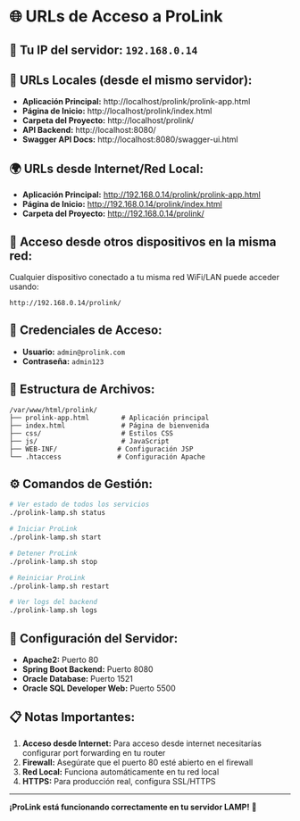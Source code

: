 # 🌐 URLs de Acceso a ProLink

## 📍 **Tu IP del servidor:** `192.168.0.14`

## 🔗 **URLs Locales (desde el mismo servidor):**
- **Aplicación Principal:** http://localhost/prolink/prolink-app.html
- **Página de Inicio:** http://localhost/prolink/index.html  
- **Carpeta del Proyecto:** http://localhost/prolink/
- **API Backend:** http://localhost:8080/
- **Swagger API Docs:** http://localhost:8080/swagger-ui.html

## 🌍 **URLs desde Internet/Red Local:**
- **Aplicación Principal:** http://192.168.0.14/prolink/prolink-app.html
- **Página de Inicio:** http://192.168.0.14/prolink/index.html
- **Carpeta del Proyecto:** http://192.168.0.14/prolink/

## 📱 **Acceso desde otros dispositivos en la misma red:**
Cualquier dispositivo conectado a tu misma red WiFi/LAN puede acceder usando:
```
http://192.168.0.14/prolink/
```

## 🔐 **Credenciales de Acceso:**
- **Usuario:** `admin@prolink.com`
- **Contraseña:** `admin123`

## 📁 **Estructura de Archivos:**
```
/var/www/html/prolink/
├── prolink-app.html        # Aplicación principal
├── index.html              # Página de bienvenida  
├── css/                    # Estilos CSS
├── js/                     # JavaScript
├── WEB-INF/               # Configuración JSP
└── .htaccess              # Configuración Apache
```

## ⚙️ **Comandos de Gestión:**
```bash
# Ver estado de todos los servicios
./prolink-lamp.sh status

# Iniciar ProLink
./prolink-lamp.sh start

# Detener ProLink  
./prolink-lamp.sh stop

# Reiniciar ProLink
./prolink-lamp.sh restart

# Ver logs del backend
./prolink-lamp.sh logs
```

## 🔧 **Configuración del Servidor:**
- **Apache2:** Puerto 80
- **Spring Boot Backend:** Puerto 8080  
- **Oracle Database:** Puerto 1521
- **Oracle SQL Developer Web:** Puerto 5500

## 📋 **Notas Importantes:**
1. **Acceso desde Internet:** Para acceso desde internet necesitarías configurar port forwarding en tu router
2. **Firewall:** Asegúrate que el puerto 80 esté abierto en el firewall
3. **Red Local:** Funciona automáticamente en tu red local
4. **HTTPS:** Para producción real, configura SSL/HTTPS

---
**¡ProLink está funcionando correctamente en tu servidor LAMP!** 🚀